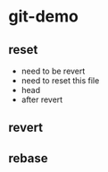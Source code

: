 # git-demo

## reset
- need to be revert
- need to reset this file
- head
- after revert
## revert
## rebase